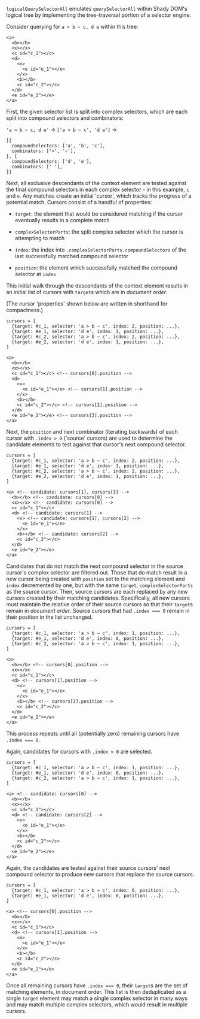 `logicalQuerySelectorAll` emulates `querySelectorAll` within Shady DOM's logical
tree by implementing the tree-traversal portion of a selector engine.

Consider querying for `a > b ~ c, d e` within this tree:

```
<a>
  <b></b>
  <x></x>
  <c id="c_1"></c>
  <d>
    <x>
      <e id="e_1"></e>
    </x>
    <b></b>
    <c id="c_2"></c>
  </d>
  <e id="e_2"></e>
</a>
```

First, the given selector list is split into complex selectors, which are each
split into compound selectors and combinators:

`'a > b ~ c, d e'` &rarr; `['a > b ~ c', 'd e']` &rarr;

```
[{
  compoundSelectors: ['a', 'b', 'c'],
  combinators: ['>', '~'],
}, {
  compoundSelectors: ['d', 'e'],
  combinators: [' '],
}]
```

Next, all exclusive descendants of the context element are tested against the
final compound selectors in each complex selector - in this example, `c` and
`e`. Any matches create an initial 'cursor', which tracks the progress of a
potential match. Cursors consist of a handful of properties:

- `target`: the element that would be considered matching if the cursor
  eventually results in a complete match

- `complexSelectorParts`: the split complex selector which the cursor is
  attempting to match

- `index`: the index into `.complexSelectorParts.compoundSelectors` of the last
  successfully matched compound selector

- `position`: the element which successfully matched the compound selector at
  `index`

This initial walk through the descendants of the context element results in an
initial list of cursors with `target`s which are in _document order_.

(The cursor 'properties' shown below are written in shorthand for compactness.)

```
cursors = [
  {target: #c_1, selector: 'a > b ~ c', index: 2, position: ...},
  {target: #e_1, selector: 'd e', index: 1, position: ...},
  {target: #c_2, selector: 'a > b ~ c', index: 2, position: ...},
  {target: #e_2, selector: 'd e', index: 1, position: ...},
]
```

```
<a>
  <b></b>
  <x></x>
  <c id="c_1"></c> <!-- cursors[0].position -->
  <d>
    <x>
      <e id="e_1"></e> <!-- cursors[1].position -->
    </x>
    <b></b>
    <c id="c_2"></c> <!-- cursors[2].position -->
  </d>
  <e id="e_2"></e> <!-- cursors[3].position -->
</a>
```

Next, the `position` and next combinator (iterating backwards) of each cursor
with `.index > 0` ('source' cursors) are used to determine the candidate
elements to test against that cursor's next compound selector.

```
cursors = [
  {target: #c_1, selector: 'a > b ~ c', index: 2, position: ...},
  {target: #e_1, selector: 'd e', index: 1, position: ...},
  {target: #c_2, selector: 'a > b ~ c', index: 2, position: ...},
  {target: #e_2, selector: 'd e', index: 1, position: ...},
]
```

```
<a> <!-- candidate: cursors[1], cursors[3] -->
  <b></b> <!-- candidate: cursors[0] -->
  <x></x> <!-- candidate: cursors[0] -->
  <c id="c_1"></c>
  <d> <!-- candidate: cursors[1] -->
    <x> <!-- candidate: cursors[1], cursors[2] -->
      <e id="e_1"></e>
    </x>
    <b></b> <!-- candidate: cursors[2] -->
    <c id="c_2"></c>
  </d>
  <e id="e_2"></e>
</a>
```

Candidates that do not match the next compound selector in the source cursor's
complex selector are filtered out. Those that do match result in a new cursor
being created with `position` set to the matching element and `index`
decremented by one, but with the same `target`, `complexSelectorParts` as the
source cursor. Then, source cursors are each replaced by any new cursors created
by their matching candidates. Specifically, all new cursors must maintain the
relative order of their source cursors so that their `target`s remain in
_document order_. Source cursors that had `.index === 0` remain in their
position in the list unchanged.

```
cursors = [
  {target: #c_1, selector: 'a > b ~ c', index: 1, position: ...},
  {target: #e_1, selector: 'd e', index: 0, position: ...},
  {target: #c_2, selector: 'a > b ~ c', index: 1, position: ...},
]
```

```
<a>
  <b></b> <!-- cursors[0].position -->
  <x></x>
  <c id="c_1"></c>
  <d> <!-- cursors[1].position -->
    <x>
      <e id="e_1"></e>
    </x>
    <b></b> <!-- cursors[2].position -->
    <c id="c_2"></c>
  </d>
  <e id="e_2"></e>
</a>
```

This process repeats until all (potentially zero) remaining cursors have `.index === 0`.

Again, candidates for cursors with `.index > 0` are selected.

```
cursors = [
  {target: #c_1, selector: 'a > b ~ c', index: 1, position: ...},
  {target: #e_1, selector: 'd e', index: 0, position: ...},
  {target: #c_2, selector: 'a > b ~ c', index: 1, position: ...},
]
```

```
<a> <!-- candidate: cursors[0] -->
  <b></b>
  <x></x>
  <c id="c_1"></c>
  <d> <!-- candidate: cursors[2] -->
    <x>
      <e id="e_1"></e>
    </x>
    <b></b>
    <c id="c_2"></c>
  </d>
  <e id="e_2"></e>
</a>
```

Again, the candidates are tested against their source cursors' next compound
selector to produce new cursors that replace the source cursors.

```
cursors = [
  {target: #c_1, selector: 'a > b ~ c', index: 0, position: ...},
  {target: #e_1, selector: 'd e', index: 0, position: ...},
]
```

```
<a> <!-- cursors[0].position -->
  <b></b>
  <x></x>
  <c id="c_1"></c>
  <d> <!-- cursors[1].position -->
    <x>
      <e id="e_1"></e>
    </x>
    <b></b>
    <c id="c_2"></c>
  </d>
  <e id="e_2"></e>
</a>
```

Once all remaining cursors have `.index === 0`, their `target`s are the set of
matching elements, in document order. This list is then deduplicated as a single
`target` element may match a single complex selector in many ways and may match
multiple complex selectors, which would result in multiple cursors.
